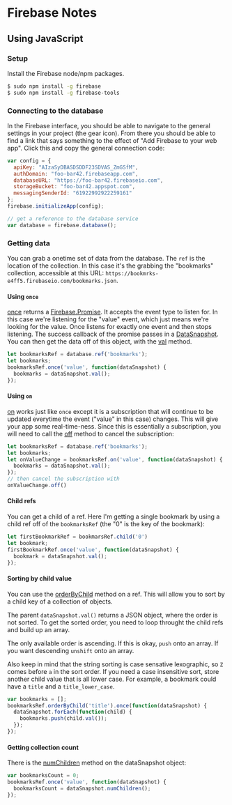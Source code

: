 # Firebase Notes

## Using JavaScript

### Setup

Install the Firebase node/npm packages.

```bash
$ sudo npm install -g firebase
$ sudo npm install -g firebase-tools
```

### Connecting to the database

In the Firebase interface, you should be able to navigate to the general settings in your project (the gear icon).  From there you should be able to find a link that says something to the effect of "Add Firebase to your web app".  Click this and copy the general connection code:

```javascript
var config = {
  apiKey: "AIzaSyDBASDSDDF23SDVAS_ZmGSfM",
  authDomain: "foo-bar42.firebaseapp.com",
  databaseURL: "https://foo-bar42.firebaseio.com",
  storageBucket: "foo-bar42.appspot.com",
  messagingSenderId: "61922992922259161"
};
firebase.initializeApp(config);

// get a reference to the database service
var database = firebase.database();
```

### Getting data

You can grab a onetime set of data from the database.  The `ref` is the location of the collection.  In this case it's the grabbing the "bookmarks" collection, accessible at this URL: `https://bookmrks-e4ff5.firebaseio.com/bookmarks.json`.

#### Using `once`

[once](https://firebase.google.com/docs/reference/js/firebase.database.Reference#once) returns a [Firebase.Promise](https://firebase.google.com/docs/reference/js/firebase.Promise).  It accepts the event type to listen for.  In this case we're listening for the "value" event, which just means we're looking for the value.  Once listens for exactly one event and then stops listening.  The success callback of the promise passes in a [DataSnapshot](https://firebase.google.com/docs/reference/js/firebase.database.DataSnapshot).  You can then get the data off of this object, with the [val](https://firebase.google.com/docs/reference/js/firebase.database.DataSnapshot#val) method.

```javascript
let bookmarksRef = database.ref('bookmarks');
let bookmarks;
bookmarksRef.once('value', function(dataSnapshot) {
  bookmarks = dataSnapshot.val();
});
```

#### Using `on`

[on](https://firebase.google.com/docs/reference/js/firebase.database.Reference#on) works just like `once` except it is a subscription that will continue to be updated everytime the event ("value" in this case) changes.  This will give your app some real-time-ness.  Since this is essentially a subscription, you will need to call the [off](https://firebase.google.com/docs/reference/js/firebase.database.Reference#off) method to cancel the subscription:

```javascript
let bookmarksRef = database.ref('bookmarks');
let bookmarks;
let onValueChange = bookmarksRef.on('value', function(dataSnapshot) {
  bookmarks = dataSnapshot.val();
});
// then cancel the subscription with
onValueChange.off()
```

#### Child refs

You can get a child of a ref.  Here I'm getting a single bookmark by using a child ref off of the `bookmarksRef` (the "0" is the key of the bookmark):

```javascript
let firstBookmarkRef = bookmarsRef.child('0')
let bookmark;
firstBookmarkRef.once('value', function(dataSnapshot) {
  bookmark = dataSnapshot.val();
});
```

#### Sorting by child value

You can use the [orderByChild](https://firebase.google.com/docs/reference/js/firebase.database.Reference#orderByChild) method on a ref.  This will allow you to sort by a child key of a collection of objects.  

The parent `dataSnapshot.val()` returns a JSON object, where the order is not sorted.  To get the sorted order, you need to loop throught the child refs and build up an array.

The only available order is ascending.  If this is okay, `push` onto an array.  If you want descending `unshift` onto an array.

Also keep in mind that the string sorting is case sensative lexographic, so `Z` comes before `a` in the sort order.  If you need a case insensitive sort, store another child value that is all lower case.  For example, a bookmark could have a `title` and a `title_lower_case`.

```javascript
var bookmarks = [];
bookmarksRef.orderByChild('title').once(function(dataSnapshot) {
  dataSnapshot.forEach(function(child) {
    bookmarks.push(child.val());
  });
});
```

#### Getting collection count

There is the [numChildren](https://firebase.google.com/docs/reference/js/firebase.database.DataSnapshot#numChildren) method on the dataSnapshot object:

```javascript
var bookmarksCount = 0;
bookmarksRef.once('value', function(dataSnapshot) {
  bookmarksCount = dataSnapshot.numChildren();
});
```
